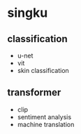 # singku

## classification
* u-net
* vit
* skin classification

## transformer
* clip
* sentiment analysis
* machine translation